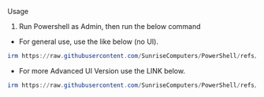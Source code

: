 Usage

1. Run Powershell as Admin, then run the below command

- For general use, use the like below (no UI).

```ps1
irm https://raw.githubusercontent.com/SunriseComputers/PowerShell/refs/heads/Version-1/win-auto-setup/main.ps1 | iex
```

- For more Advanced UI Version use the LINK below.
  
```ps1
irm https://raw.githubusercontent.com/SunriseComputers/PowerShell/refs/heads/V2/win-auto-setup/main.ps1 | iex
```
